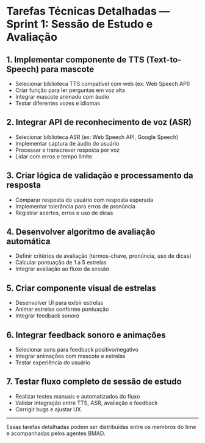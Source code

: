 # Tarefas Técnicas Detalhadas — Sprint 1: Sessão de Estudo e Avaliação

## 1. Implementar componente de TTS (Text-to-Speech) para mascote
- Selecionar biblioteca TTS compatível com web (ex: Web Speech API)
- Criar função para ler perguntas em voz alta
- Integrar mascote animado com áudio
- Testar diferentes vozes e idiomas

## 2. Integrar API de reconhecimento de voz (ASR)
- Selecionar biblioteca ASR (ex: Web Speech API, Google Speech)
- Implementar captura de áudio do usuário
- Processar e transcrever resposta por voz
- Lidar com erros e tempo limite

## 3. Criar lógica de validação e processamento da resposta
- Comparar resposta do usuário com resposta esperada
- Implementar tolerância para erros de pronúncia
- Registrar acertos, erros e uso de dicas

## 4. Desenvolver algoritmo de avaliação automática
- Definir critérios de avaliação (termos-chave, pronúncia, uso de dicas)
- Calcular pontuação de 1 a 5 estrelas
- Integrar avaliação ao fluxo da sessão

## 5. Criar componente visual de estrelas
- Desenvolver UI para exibir estrelas
- Animar estrelas conforme pontuação
- Integrar feedback sonoro

## 6. Integrar feedback sonoro e animações
- Selecionar sons para feedback positivo/negativo
- Integrar animações com mascote e estrelas
- Testar experiência do usuário

## 7. Testar fluxo completo de sessão de estudo
- Realizar testes manuais e automatizados do fluxo
- Validar integração entre TTS, ASR, avaliação e feedback
- Corrigir bugs e ajustar UX

---

Essas tarefas detalhadas podem ser distribuídas entre os membros do time e acompanhadas pelos agentes BMAD.
